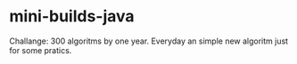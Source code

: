 # mini-builds-java

Challange: 300 algoritms by one year.
Everyday an simple new algoritm just for some pratics.
